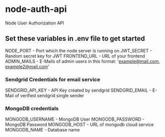 # node-auth-api
Node User Authorization API

## Set these variables in .env file to get started

NODE_PORT - Port which the node server is running on
JWT_SECRET - Random secret key for JWT
FRONTEND_URL - URL of your frontend
ADMIN_MAILS - E-Mails of admin users in this format: 'example@mail.com, example2@mail.com'

### Sendgrid Credentials for email service
SENDGRID_API_KEY - API Key created by sendgrid
SENDGRID_EMAIL - E-Mail of verified sendgrid single sender

### MongoDB credentials
MONGODB_USERNAME - MongoDB User
MONGODB_PASSWORD - MongoDB Password
MONGODB_HOST - URL of mongodb cloud service
MONGODB_NAME - Database name

